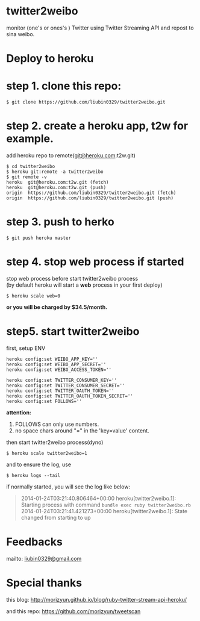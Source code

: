 twitter2weibo
=============

monitor (one's or ones's ) Twitter using Twitter Streaming API and repost to sina weibo. 

Deploy to heroku
====

step 1. clone this repo:
==
```
$ git clone https://github.com/liubin0329/twitter2weibo.git
```
step 2. create a heroku app, t2w for example.
==
add heroku repo to remote(git@heroku.com:t2w.git)

```
$ cd twitter2weibo
$ heroku git:remote -a twitter2weibo  
$ git remote -v
heroku  git@heroku.com:t2w.git (fetch)
heroku  git@heroku.com:t2w.git (push)
origin  https://github.com/liubin0329/twitter2weibo.git (fetch)
origin  https://github.com/liubin0329/twitter2weibo.git (push)
```

step 3. push to herko
==
```
$ git push heroku master
```
step 4. stop web process if started
==
stop web process before start twitter2weibo process  
(by default heroku will start a **web** process in your first deploy)
```
$ heroku scale web=0
```
**or you will be charged by $34.5/month.**

step5. start twitter2weibo
==

first, setup ENV
```
heroku config:set WEIBO_APP_KEY=''
heroku config:set WEIBO_APP_SECRET=''
heroku config:set WEIBO_ACCESS_TOKEN=''

heroku config:set TWITTER_CONSUMER_KEY=''
heroku config:set TWITTER_CONSUMER_SECRET=''
heroku config:set TWITTER_OAUTH_TOKEN=''
heroku config:set TWITTER_OAUTH_TOKEN_SECRET=''
heroku config:set FOLLOWS=''
```
**attention:**  
1. FOLLOWS can only use numbers.
2. no space chars around "=" in the 'key=value' content.

then start twitter2weibo process(dyno)
```
$ heroku scale twitter2weibo=1
```
and to ensure the log, use
```
$ heroku logs --tail
```
if normally started, you will see the log like below:

>2014-01-24T03:21:40.806464+00:00 heroku[twitter2weibo.1]: Starting process with command `bundle exec ruby twitter2weibo.rb`  
2014-01-24T03:21:41.421273+00:00 heroku[twitter2weibo.1]: State changed from starting to up

Feedbacks
====

mailto: liubin0329@gmail.com

Special thanks
====
this blog:
http://morizyun.github.io/blog/ruby-twitter-stream-api-heroku/

and this repo:
https://github.com/morizyun/tweetscan
